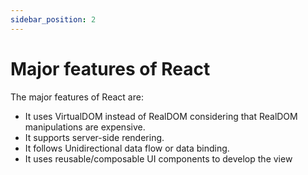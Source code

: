```yaml
---
sidebar_position: 2
---
```


# Major features of React

The major features of React are:

- It uses VirtualDOM instead of RealDOM
  considering that RealDOM manipulations are
  expensive.
- It supports server-side rendering.
- It follows Unidirectional data flow or data
  binding.
- It uses reusable/composable UI components
  to develop the view
